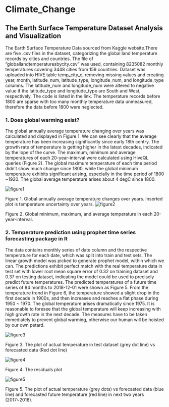 # Climate_Change
## The Earth Surface Temperature Dataset Analysis and Visualization

The Earth Surface Temperature Data sourced from Kaggle website.There are five .csv files in the dataset, categorizing the global land temperature records by cities and countries. The file of “globallandtemperaturesbycity.csv” was used, containing 8235082 monthly temperatures covering 3448 cities from 159 countries. Dataset was uploaded into HIVE table temp_city_c, removing missing values and creating year, month, latitude_num, latitude_type, longitude_num, and longitude_type columns. The latitude_num and longitude_num were altered to negative value if the latitude_type and longitude_type are South and West, respectively. The code is listed in the link. The temperature records before 1800 are sparse with too many monthly temperature data unmeasured, therefore the data before 1800 were neglected. 

### 1. Does global warming exist?
The global annually average temperature changing over years was calculated and displayed in Figure 1. We can see clearly that the average temperature has been increasing significantly since early 18th centry. The growth rate of temperature is getting higher in the latest decades, indicated by the lope of the curve. The maximum, minimum and average temperatures of each 20-year-interval were calculated using HiveQL queries (Figure 2).  The global maximum temperature of each time period didn’t show much change since 1800, while the global minimum temperature exhibits significant arising, especially in the time period of 1800 ~1920. The global average temperature arises about 4 degC since 1800. 

   ![figure1](https://user-images.githubusercontent.com/19471954/27813450-ffc4a482-6043-11e7-8d17-5681efcaa473.png) 
  
  Figure 1. Global annually average temperature changes over years. Inserted plot is temperature uncertainty over years.
   ![figure2](https://user-images.githubusercontent.com/19471954/27813770-268f038a-6046-11e7-86c5-b3f92f0b7be1.png) 
  
  Figure 2. Global minimum, maximum, and average temperature in each 20-year-interval.

### 2. Temperature prediction using prophet time series forecasting package in R
The data contains monthly series of date column and the respective temperature for each date, which was split into train and test sets. The linear growth model was picked to generate prophet model, within which we can. The predictions exhibit perfect match with the real temperature data in test set with lower root mean square error of 0.32 on training dataset and 0.37 on testing dataset, indicating the model could be used to precisely predict future temperatures. The predicted temperatures of a future time series of 84 months to 2018-12-01 were shown as Figure 5. From the temperature trend in Figure 6, the temperature showed a slight drop in the first decade in 1900s, and then increases and reaches a flat phase during 1950 ~ 1970. The global temperature arises dramatically since 1975. It is reasonable to foresee that the global temperature will keep increasing with high growth rate in the next decade. The measures have to be taken immediately to prevent global warming, otherwise our human will be hoisted by our own petard.
   
   ![figure3](https://user-images.githubusercontent.com/19471954/27813929-45b20ba8-6047-11e7-9006-99a418e5395e.png)

Figure 3. The plot of actual temperature in test dataset (grey dot line) vs forecasted data (Red dot line)

   ![figure4](https://user-images.githubusercontent.com/19471954/27813928-45af57dc-6047-11e7-9936-39908a89a3cc.png)
   
Figure 4. The residuals plot

   ![figure5](https://user-images.githubusercontent.com/19471954/27813903-15322c7e-6047-11e7-9cf3-c1dd3072554d.png)
   
   Figure 5. The plot of actual temperature (grey dots) vs forecasted data (blue line) and forecasted future temperature (red line) in next two years (2017~2018).




